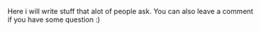 Here i will write stuff that alot of people ask.
You can also leave a comment if you have some question :)